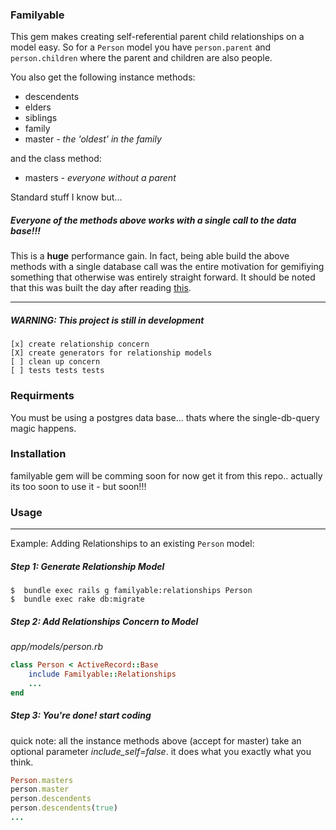 ### Familyable

This gem makes creating self-referential parent child relationships on a model easy. So for a `Person` model you have `person.parent` and `person.children` where the parent and children are also people.

You also get the following instance methods:

* descendents
* elders
* siblings
* family    
* master  *- the 'oldest' in the family*

and the class method:

* masters *- everyone without a parent*

Standard stuff I know but...
##### Everyone of the methods above works with a single call to the data base!!!

This is a **huge** performance gain.  In fact, being able build the above methods with a single database call was the entire motivation for gemifiying something that otherwise was entirely straight forward.  It should be noted that this was built the day after reading [this](http://hashrocket.com/blog/posts/recursive-sql-in-activerecord).

-----------------------------------------------------------

##### WARNING: This project is still in development
    [x] create relationship concern
    [X] create generators for relationship models
    [ ] clean up concern
    [ ] tests tests tests

### Requirments

You must be using a postgres data base... thats where the single-db-query magic happens.

### Installation

familyable gem will be comming soon for now get it from this repo.. actually its too soon to use it - but soon!!!

### Usage

-----------------------------------------------------------

Example: Adding Relationships to an existing `Person` model:

##### Step 1: Generate Relationship Model

```
$  bundle exec rails g familyable:relationships Person
$  bundle exec rake db:migrate
```


##### Step 2: Add Relationships Concern to Model

_app/models/person.rb_
```ruby
class Person < ActiveRecord::Base
    include Familyable::Relationships
    ...
end
```

##### Step 3: You're done! start coding

quick note: all the instance methods above (accept for master) take an optional parameter *include\_self=false*.  it does what you exactly what you think.

```ruby
Person.masters
person.master
person.descendents
person.descendents(true)
...
```